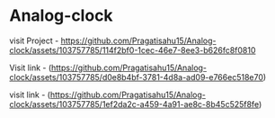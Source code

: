 # Analog-clock

visit Project - https://github.com/Pragatisahu15/Analog-clock/assets/103757785/114f2bf0-1cec-46e7-8ee3-b626fc8f0810

Visit link - (https://github.com/Pragatisahu15/Analog-clock/assets/103757785/d0e8b4bf-3781-4d8a-ad09-e766ec518e70)


visit link - (https://github.com/Pragatisahu15/Analog-clock/assets/103757785/1ef2da2c-a459-4a91-ae8c-8b45c525f8fe)
